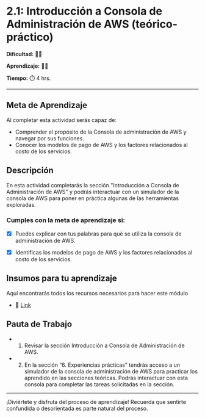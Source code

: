 # 2.1: Introducción a Consola de Administración de AWS (teórico-práctico)



**Dificultad:** 🌻🌻


**Aprendizaje:** 🍯🍯


**Tiempo:** ⏱️ 4 hrs.

---

## Meta de Aprendizaje
Al completar esta actividad serás capaz de:
- Comprender el propósito de la Consola de administración de AWS y navegar por sus funciones. 
- Conocer los modelos de pago de AWS y los factores relacionados al costo de los servicios.

## Descripción
En esta actividad completarás la sección "Introducción a Consola de Administración de AWS" y podrás interactuar con un simulador de la consola de AWS para poner en práctica algunas de las herramientas exploradas.



### Cumples con la meta de aprendizaje si:

- [x] Puedes explicar con tus palabras para qué se utiliza la consola de administración de AWS. 

- [x] Identificas los modelos de pago de AWS y los factores relacionados al costo de los servicios.

## Insumos para tu aprendizaje

Aquí encontrarás todos los recursos necesarios para hacer este módulo
- 📄 [Link](https://awseducate.instructure.com/courses/974/modules)


## Pauta de Trabajo
- 1. Revisar la sección  Introducción a Consola de Administración de AWS.
- 2. En la sección “6. Experiencias prácticas” tendrás acceso a un simulador de la consola de administración de AWS para practicar los aprendido en las secciones teóricas. Podrás interactuar con esta consola para completar las tareas solicitadas en la sección. 


---

¡Diviértete y disfruta del proceso de aprendizaje! Recuerda que sentirte confundida o desorientada es parte natural del proceso.
